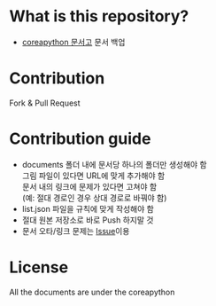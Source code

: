 # What is this repository?
- [coreapython 문서고](http://coreapython.hosting.paran.com) 문서 백업

# Contribution
Fork & Pull Request

# Contribution guide 
- documents 폴더 내에 문서당 하나의 폴더만 생성해야 함  
  그림 파일이 있다면 URL에 맞게 추가해야 함  
  문서 내의 링크에 문제가 있다면 고쳐야 함  
  (예: 절대 경로인 경우 상대 경로로 바꿔야 함)  
- list.json 파일을 규칙에 맞게 작성해야 함  
- 절대 원본 저장소로 바로 Push 하지말 것  
- 문서 오타/링크 문제는 [Issue](https://github.com/cryptosan/pythondocuments/issues)이용  

# License
All the documents are under the coreapython
